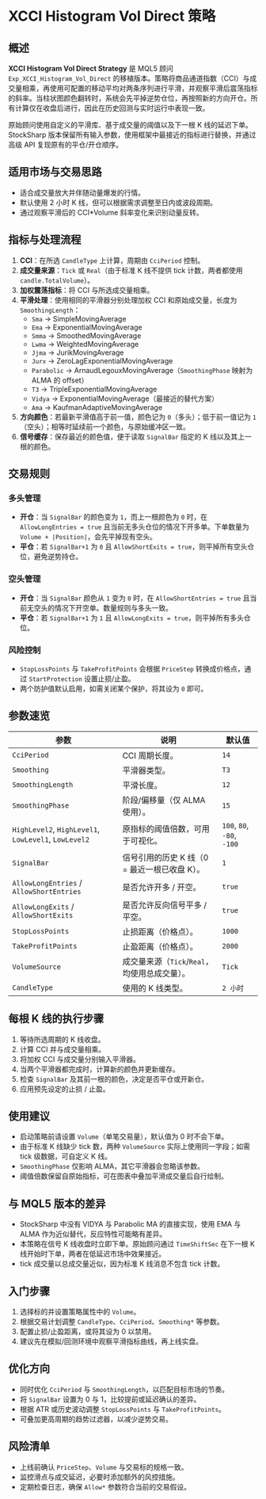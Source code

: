 # XCCI Histogram Vol Direct 策略

## 概述
**XCCI Histogram Vol Direct Strategy** 是 MQL5 顾问 `Exp_XCCI_Histogram_Vol_Direct` 的移植版本。策略将商品通道指数（CCI）与成交量相乘，再使用可配置的移动平均对两条序列进行平滑，并观察平滑后震荡指标的斜率。当柱状图颜色翻转时，系统会先平掉逆势仓位，再按照新的方向开仓。所有计算仅在收盘后进行，因此在历史回测与实时运行中表现一致。

原始顾问使用自定义的平滑库、基于成交量的阈值以及下一根 K 线的延迟下单。StockSharp 版本保留所有输入参数，使用框架中最接近的指标进行替换，并通过高级 API 复现原有的平仓/开仓顺序。

## 适用市场与交易思路
- 适合成交量放大并伴随动量爆发的行情。
- 默认使用 2 小时 K 线，但可以根据需求调整至日内或波段周期。
- 通过观察平滑后的 CCI*Volume 斜率变化来识别动量反转。

## 指标与处理流程
1. **CCI**：在所选 `CandleType` 上计算，周期由 `CciPeriod` 控制。
2. **成交量来源**：`Tick` 或 `Real`（由于标准 K 线不提供 tick 计数，两者都使用 `candle.TotalVolume`）。
3. **加权震荡指标**：将 CCI 与所选成交量相乘。
4. **平滑处理**：使用相同的平滑器分别处理加权 CCI 和原始成交量，长度为 `SmoothingLength`：
   - `Sma` → SimpleMovingAverage
   - `Ema` → ExponentialMovingAverage
   - `Smma` → SmoothedMovingAverage
   - `Lwma` → WeightedMovingAverage
   - `Jjma` → JurikMovingAverage
   - `Jurx` → ZeroLagExponentialMovingAverage
   - `Parabolic` → ArnaudLegouxMovingAverage（`SmoothingPhase` 映射为 ALMA 的 offset）
   - `T3` → TripleExponentialMovingAverage
   - `Vidya` → ExponentialMovingAverage（最接近的替代方案）
   - `Ama` → KaufmanAdaptiveMovingAverage
5. **方向颜色**：若最新平滑值高于前一值，颜色记为 `0`（多头）；低于前一值记为 `1`（空头）；相等时延续前一个颜色，与原始缓冲区一致。
6. **信号缓存**：保存最近的颜色值，便于读取 `SignalBar` 指定的 K 线以及其上一根的颜色。

## 交易规则
### 多头管理
- **开仓**：当 `SignalBar` 的颜色变为 `1`，而上一根颜色为 `0` 时，在 `AllowLongEntries = true` 且当前无多头仓位的情况下开多单。下单数量为 `Volume + |Position|`，会先平掉现有空头。
- **平仓**：若 `SignalBar+1` 为 `0` 且 `AllowShortExits = true`，则平掉所有空头仓位，避免逆势持仓。

### 空头管理
- **开仓**：当 `SignalBar` 颜色从 `1` 变为 `0` 时，在 `AllowShortEntries = true` 且当前无空头的情况下开空单。数量规则与多头一致。
- **平仓**：若 `SignalBar+1` 为 `1` 且 `AllowLongExits = true`，则平掉所有多头仓位。

### 风险控制
- `StopLossPoints` 与 `TakeProfitPoints` 会根据 `PriceStep` 转换成价格点，通过 `StartProtection` 设置止损/止盈。
- 两个防护值默认启用，如需关闭某个保护，将其设为 `0` 即可。

## 参数速览
| 参数 | 说明 | 默认值 |
|------|------|--------|
| `CciPeriod` | CCI 周期长度。 | `14` |
| `Smoothing` | 平滑器类型。 | `T3` |
| `SmoothingLength` | 平滑长度。 | `12` |
| `SmoothingPhase` | 阶段/偏移量（仅 ALMA 使用）。 | `15` |
| `HighLevel2`, `HighLevel1`, `LowLevel1`, `LowLevel2` | 原指标的阈值倍数，可用于可视化。 | `100`, `80`, `-80`, `-100` |
| `SignalBar` | 信号引用的历史 K 线（0 = 最近一根已收盘 K）。 | `1` |
| `AllowLongEntries` / `AllowShortEntries` | 是否允许开多 / 开空。 | `true` |
| `AllowLongExits` / `AllowShortExits` | 是否允许反向信号平多 / 平空。 | `true` |
| `StopLossPoints` | 止损距离（价格点）。 | `1000` |
| `TakeProfitPoints` | 止盈距离（价格点）。 | `2000` |
| `VolumeSource` | 成交量来源（`Tick`/`Real`，均使用总成交量）。 | `Tick` |
| `CandleType` | 使用的 K 线类型。 | `2 小时` |

## 每根 K 线的执行步骤
1. 等待所选周期的 K 线收盘。
2. 计算 CCI 并与成交量相乘。
3. 将加权 CCI 与成交量分别输入平滑器。
4. 当两个平滑器都完成时，计算新的颜色并更新缓存。
5. 检查 `SignalBar` 及其前一根的颜色，决定是否平仓或开新仓。
6. 应用预先设定的止损 / 止盈。

## 使用建议
- 启动策略前请设置 `Volume`（单笔交易量），默认值为 0 时不会下单。
- 由于标准 K 线缺少 tick 数，两种 `VolumeSource` 实际上使用同一字段；如需 tick 级数据，可自定义 K 线。
- `SmoothingPhase` 仅影响 ALMA，其它平滑器会忽略该参数。
- 阈值倍数保留自原始指标，可在图表中叠加平滑成交量后自行绘制。

## 与 MQL5 版本的差异
- StockSharp 中没有 VIDYA 与 Parabolic MA 的直接实现，使用 EMA 与 ALMA 作为近似替代，反应特性可能略有差异。
- 本策略在信号 K 线收盘时立即下单。原始顾问通过 `TimeShiftSec` 在下一根 K 线开始时下单，两者在低延迟市场中效果接近。
- tick 成交量以总成交量近似，因为标准 K 线消息不包含 tick 计数。

## 入门步骤
1. 选择标的并设置策略属性中的 `Volume`。
2. 根据交易计划调整 `CandleType`、`CciPeriod`、`Smoothing*` 等参数。
3. 配置止损/止盈距离，或将其设为 0 以禁用。
4. 建议先在模拟/回测环境中观察平滑指标曲线，再上线实盘。

## 优化方向
- 同时优化 `CciPeriod` 与 `SmoothingLength`，以匹配目标市场的节奏。
- 将 `SignalBar` 设置为 0 与 1，比较提前或延迟确认的差异。
- 根据 ATR 或历史波动调整 `StopLossPoints` 与 `TakeProfitPoints`。
- 可叠加更高周期的趋势过滤器，以减少逆势交易。

## 风险清单
- 上线前确认 `PriceStep`、`Volume` 与交易标的规格一致。
- 监控滑点与成交延迟，必要时添加额外的风控措施。
- 定期检查日志，确保 `Allow*` 参数符合当前的交易假设。
